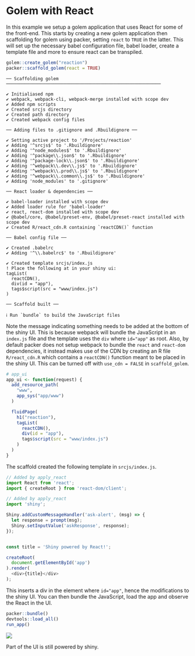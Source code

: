 # Golem with React

In this example we setup a golem application that uses React for some of the front-end. This starts by creating a new golem application then scaffolding for golem using packer, setting `react` to `TRUE` in the latter. This will set up the necessary babel configuration file, babel loader, create a template file and more to ensure react can be transpiled.

```r
golem::create_golem("reaction")
packer::scaffold_golem(react = TRUE)
```

```
── Scaffolding golem ─────────────────────────────────────────────────────────── 

✔ Initialiased npm
✔ webpack, webpack-cli, webpack-merge installed with scope dev
✔ Added npm scripts
✔ Created srcjs directory
✔ Created path directory
✔ Created webpack config files

── Adding files to .gitignore and .Rbuildignore ──

✔ Setting active project to '/Projects/reaction'
✔ Adding '^srcjs$' to '.Rbuildignore'
✔ Adding '^node_modules$' to '.Rbuildignore'
✔ Adding '^package\\.json$' to '.Rbuildignore'
✔ Adding '^package-lock\\.json$' to '.Rbuildignore'
✔ Adding '^webpack\\.dev\\.js$' to '.Rbuildignore'
✔ Adding '^webpack\\.prod\\.js$' to '.Rbuildignore'
✔ Adding '^webpack\\.common\\.js$' to '.Rbuildignore'
✔ Adding 'node_modules' to '.gitignore'

── React loader & dependencies ──

✔ babel-loader installed with scope dev
✔ Added loader rule for 'babel-loader'
✔ react, react-dom installed with scope dev
✔ @babel/core, @babel/preset-env, @babel/preset-react installed with scope dev
✔ Created R/react_cdn.R containing `reactCDN()` function

── Babel config file ──

✔ Created .babelrc
✔ Adding '^\\.babelrc$' to '.Rbuildignore'

✔ Created template srcjs/index.js
! Place the following at in your shiny ui:
tagList(
  reactCDN(),
  div(id = "app"),
  tags$script(src = "www/index.js")
)

── Scaffold built ──

ℹ Run `bundle` to build the JavaScript files
```

Note the message indicating something needs to be added at the bottom of the shiny UI. This is because webpack will bundle the JavaScript in an `index.js` file and the template uses the `div` where `id="app"` as root. Also, by default packer does not setup webpack to bundle the `react` and `react-dom` dependencies, it instead makes use of the CDN by creating an R file `R/react_cdn.R` which contains a `reactCDN()` function meant to be placed in the shiny UI. This can be turned off with `use_cdn = FALSE` in `scaffold_golem`.

```r {highlight:['3-6,10-14']}
# app_ui
app_ui <- function(request) {
  add_resource_path(
    "www",
    app_sys("app/www")
  )

  fluidPage(
    h1("reaction"),
    tagList(
      reactCDN(),
      div(id = "app"),
      tags$script(src = "www/index.js")
    )
  )
}
```

The scaffold created the following template in `srcjs/index.js`. 

```js
// Added by apply_react
import React from 'react';
import { createRoot } from 'react-dom/client';

// Added by apply_react
import 'shiny';

Shiny.addCustomMessageHandler('ask-alert', (msg) => {
  let response = prompt(msg);
  Shiny.setInputValue('askResponse', response);
});


const title = 'Shiny powered by React!';

createRoot(
  document.getElementById('app')
).render(
  <div>{title}</div>
);
```

This inserts a div in the element where `id="app"`, hence the modifications to the shiny UI. You can then bundle the JavaScript, load the app and observe the React in the UI.

```r
packer::bundle()
devtools::load_all()
run_app()
```

![](_media/golem-react.png)

Part of the UI is still powered by shiny.
